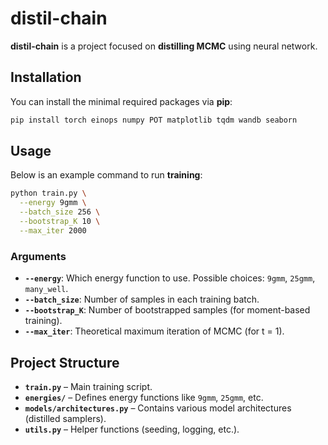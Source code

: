 # distil-chain

**distil-chain** is a project focused on **distilling MCMC** using neural network. 


## Installation

You can install the minimal required packages via **pip**:

```bash
pip install torch einops numpy POT matplotlib tqdm wandb seaborn
```

## Usage

Below is an example command to run **training**:

```bash
python train.py \
  --energy 9gmm \
  --batch_size 256 \
  --bootstrap_K 10 \
  --max_iter 2000
```

### Arguments

- **`--energy`**: Which energy function to use. Possible choices: `9gmm`, `25gmm`, `many_well`.
- **`--batch_size`**: Number of samples in each training batch.
- **`--bootstrap_K`**: Number of bootstrapped samples (for moment-based training).
- **`--max_iter`**: Theoretical maximum iteration of MCMC (for t = 1).

## Project Structure

- **`train.py`** – Main training script.  
- **`energies/`** – Defines energy functions like `9gmm`, `25gmm`, etc.  
- **`models/architectures.py`** – Contains various model architectures (distilled samplers).  
- **`utils.py`** – Helper functions (seeding, logging, etc.).  

